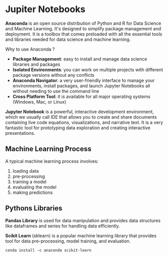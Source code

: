 # Jupiter Notebooks

**Anaconda** is an open source distribution of Python and R for Data Science and Machine Learning. It's designed to simplify package management and deployment. It is a toolbox that comes preloaded with all the essential tools and libraries needed for data science and machine learning.

Why to use Anaconda ?

- **Package Management**: easy to install and manage data science libraries and packages
- **Isolated Environments**: you can work on multiple projects with different package versions without any conflicts
- **Anaconda Navigator**: a very user-friendly interface to manage your environments, install packages, and launch Jupyter Notebooks all without needing to use the command line
- **Cross Platform Tool**: it is available for all major operating systems (Windows, Mac, or Linux)

**Jupyter Notebook** is a powerful, interactive development environment, which we usually call IDE that allows you to create and share documents containing live code equations, visualizations, and narrative text. It is a very fantastic tool for prototyping data exploration and creating interactive presentations.

## Machine Learning Process

A typical machine learning process involves:
1. loading data
2. pre-processing
3. training a model
4. evaluating the model
5. making predictions

## Pythons Libraries

**Pandas Library** is used for data manipulation and provides data structures like dataframes and series for handling data efficiently.

**Scikit Learn** (sklearn) is a popular machine learning library that provides tool for data pre-processing, model training, and evaluation. 

    conda install -c anaconda scikit-learn